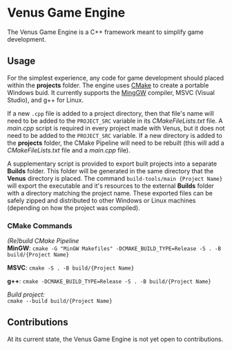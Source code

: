# Venus Game Engine
The Venus Game Engine is a C++ framework meant to simplify game development.

## Usage
For the simplest experience, any code for game development should placed within the **projects** folder. The engine uses [CMake](https://cmake.org/download/) 
to create a portable Windows buid. It currently supports the [MingGW](https://www.mingw-w64.org/) compiler, MSVC (Visual Studio), and g++ for Linux.

If a new `.cpp` file is added to a project directory, then that file's name will need to be added to the `PROJECT_SRC` variable in its *CMakeFileLists.txt* file. A *main.cpp* script is required in every project made with Venus, but it does not need to be added to the `PROJECT_SRC` variable. If a new directory is added to the **projects** folder, the CMake Pipeline will need to be rebuilt (this will add a *CMakeFileLists.txt* file and a *main.cpp* file).

A supplementary script is provided to export built projects into a separate **Builds** folder. This folder will be generated in the same directory that the **Venus** directory is placed. The command `build-tools/main {Project Name}` will export the executable and it's resources to the external **Builds** folder with a directory matching the project name. These exported files can be safely zipped and distributed to other Windows or Linux machines (depending on how the project was compiled).

### CMake Commands
*(Re)build CMake Pipeline*  
**MinGW**: 
``
cmake -G "MinGW Makefiles" -DCMAKE_BUILD_TYPE=Release -S . -B build/{Project Name}
``

**MSVC**: 
``
cmake -S . -B build/{Project Name}
``

**g++**: 
``
cmake -DCMAKE_BUILD_TYPE=Release -S . -B build/{Project Name}
``

*Build project:*  
``
cmake --build build/{Project Name}
``

## Contributions
At its current state, the Venus Game Engine is not yet open to contributions.
